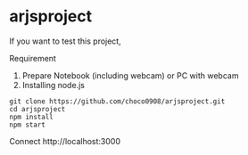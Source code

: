 # arjsproject
If you want to test this project,

Requirement
1. Prepare Notebook (including webcam) or PC with webcam
2. Installing node.js 


```
git clone https://github.com/choco0908/arjsproject.git
cd arjsproject
npm install
npm start
```


Connect http://localhost:3000
